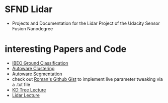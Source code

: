 # SFND Lidar
+ Projects and Documentation for the Lidar Project of the Udacity Sensor Fusion Nanodegree

# interesting Papers and Code
+ [IBEO Ground Classification](http://n.ethz.ch/~cesarc/files/ITSC2018_jnitsch.pdf) 
+ [Autoware Clustering](https://gitlab.com/autowarefoundation/autoware.auto/AutowareAuto/blob/master/src/perception/segmentation/euclidean_cluster/design/euclidean-cluster-design.md)
+ [Autoware Segmentation](https://gitlab.com/autowarefoundation/autoware.auto/AutowareAuto/blob/master/src/perception/filters/ray_ground_classifier/design/ray-ground-classifier-design.md)
+ check out [Roman's Github Gist](https://gist.github.com/roman-smirnov/21b43a7a9d17486ec8451aa079a800d1) to implement live parameter tweaking via a .txt file 
+ [KD Tree Lecture](https://www.youtube.com/watch?v=Xk1Jf_mE-EE)
+ [Lidar Lecture](https://www.youtube.com/watch?v=zUyaM0gLXk0&list=PLwdnzlV3ogoVINM9FCeYImsI-bzm-D8Sn&index=24)

